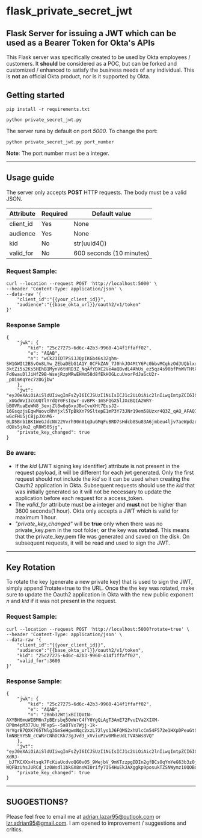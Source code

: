 # flask_private_secret_jwt
Flask Server for issuing a JWT which can be used as a Bearer Token for Okta's APIs
--------------------------

This Flask server was specifically created to be used by Okta employees / customers. It **should** be considered as a POC, but can be forked and customized / enhanced to satisfy the business needs of any individual. This is **not** an official Okta product, nor is it supported by Okta.


## Getting started

```
pip install -r requirements.txt

python private_secret_jwt.py
```

The server runs by default on port *5000*. To change the port:

```
python private_secret_jwt.py port_number
```
**Note**: The port number must be a integer.

--------------------------

## Usage guide

The server only accepts **POST** HTTP requests. The body must be a valid JSON. 

Attribute | Required | Default value
----------|----------|--------------
client_id | Yes | None
audience | Yes | None
kid | No | str(uuid4())
valid_for | No | 600 seconds (10 minutes)

###  Request Sample:
```
curl --location --request POST 'http://localhost:5000' \
--header 'Content-Type: application/json' \
--data-raw '{
	"client_id":"{{your_client_id}}",
	"audience":"{{base_okta_url}}/oauth2/v1/token"
}'
```

### Response Sample
```
{
    "jwk": {
        "kid": "25c27275-6d6c-42b3-9960-414f1ffaff02",
        "e": "AQAB",
        "n": "wCk23IDTPSiJJQpIKGb46s3Zghm-SW1GWIt2BSvOn8LYw_ZEbaDEbG1A1Y_0CFkZAN_7J0hkJO4MtY6Pc0bbvMCgkzOdJUQblxdfPcr9BRXQ8svmqlbIh11Y2uozUvJdlzSj3OvK0UGTrbxDXRRGCuvk61-3ktZi5s2Ks5HEhB1MynV6tHRD3Z_NqAfYDXC2Ve4aQBvdL4AhUs_ez5qz4s90bfPnWVTHtXFKOXTOPu8P4J02aGSeoG_g8Y_Ama1Eg40SeUPDWiN-Fd6wauDlJiHfZ9B-WsejRzpMRwEHXm58d8fEkHOGLcuUvorPdJaScU2r-_pOimKqYec7zDGjbw"
    },
    "jwt": "eyJ0eXAiOiAiSldUIiwgImFsZyI6ICJSUzI1NiIsICJ1c2UiOiAic2lnIiwgImtpZCI6ICIyNWMyNzI3NS02ZDZjLTQyYjMtOTk2MC00MTRmMWZmYWZmMDIifQ.eyJhdWQiOiAiaHR0cHM6Ly9hZHJpYW4ub2t0YXByZXZpZXcuY29tL29hdXRoMi92MS90b2tlbiIsICJqdGkiOiAiMTM2MmQzZjYtZTliMy00NGFjLWEwZDktYWI4NzA1MTFlNTQ3IiwgImlhdCI6IDE1Nzk3NzU5NTQsICJleHAiOiAxNTc5Nzc2NTU0LCAiaXNzIjogIjBvYXBkOTl4cmZGQ21hRHVWMGg3IiwgInN1YiI6ICIwb2FwZDk5eHJmRkNtYUR1VjBoNyJ9.li7QMEwj6OtmAPPVoitBDNje-_xUGdWvI3cGUQTlYrdQY0FsIqwr-ovBPK-1mSFQGX5lJXcBQIA2WRY-bBOVRuaEeWN8_3exjZl8w6q6xyJBvCvuXHt7EusJ2-16GsqzjsEqwMuovcRhYjxl5TpBkXn79SltepE1mP3Y73JNr19em58Uzxr4Q3Z_qAQ_AFAQ7wvI48pI-wGcFHU5jCBjpJXnM6-0LD5Bnb1BK1WeGJdcNV22Vvrh90n01q3uGMqFuBRD7sHdcb8Su83A6jmbeu4ljv7aeWpdzqChaz3UQyy1Mx4aSAOVV2vgRlOoBPN9l8-dQUs5jXu2_qR8W50Sjg",
    "private_key_changed": true
}
```

### Be aware: 
* If the *kid* (JWT signing key identifier) attribute is not present in the request payload, it will be different for each jwt generated. Only the first request should not include the *kid* so it can be used when creating the Oauth2 application in Okta. Subsequent requests should use the *kid* that was initially generated so it will not be necessary to update the application before each request for a access_token.
* The *valid_for* attribute must be a integer and **must** not be higher than 3600 seconds(1 hour). Okta only accepts a JWT which is valid for maximum 1 hour.
* *"private_key_changed"* will be **true** only when there was no private_key.pem in the root folder, **or** the key was **rotated**. This means that the private_key.pem file was generated and saved on the disk. On subsequent requests, it will be read and used to sign the JWT. 

--------------------------

## Key Rotation

To rotate the key (generate a new private key) that is used to sign the JWT, simply append ?rotate=true to the URL. Once the the key was rotated, make sure to update the Oauth2 application in Okta with the new public exponent *n* and *kid* if it was not present in the request.

###  Request Sample:
```
curl --location --request POST 'http://localhost:5000?rotate=true' \
--header 'Content-Type: application/json' \
--data-raw '{
	"client_id":"{{your_client_id}}",
	"audience":"{{base_okta_url}}/oauth2/v1/token",
	"kid": "25c27275-6d6c-42b3-9960-414f1ffaff02",
	"valid_for":3600
}'
```

### Response Sample:
```
{
    "jwk": {
        "kid": "25c27275-6d6c-42b3-9960-414f1ffaff02",
        "e": "AQAB",
        "n": "28nb32WtjxBIIQVtN-AXYBH6muWIBM6n7pBErsbq5OmWrC4fY0YgQiAgT3AmE72FvuIVa2XIXM-OP0m4pM377Uu_MFxpS--5a8TVx7Wjj-1k-NrVgrB7QXK76STNlg3GmSeHgwmNqc2xzL72lys1J6FQMS2xhUlcCm54F572e1HXpDPeuGtS8V7aSfdp1MUsyvjuMvJU3WG8R6k5qd0XF_dKKp0PObn5WwwWwYzEoHYSS2aUeWMbAUitVVb57JQShwJXdCo7HsTN823n0_9xp6V6Kb1r4aR-lmNBEYYSN_cCWRrCNhDCKk73gJvd3_xVviuPzw0MheUdLTVA5Ws8VQ"
    },
    "jwt": "eyJ0eXAiOiAiSldUIiwgImFsZyI6ICJSUzI1NiIsICJ1c2UiOiAic2lnIiwgImtpZCI6ICIyNWMyNzI3NS02ZDZjLTQyYjMtOTk2MC00MTRmMWZmYWZmMDIifQ.eyJhdWQiOiAiaHR0cHM6Ly9hZHJpYW4ub2t0YXByZXZpZXcuY29tL29hdXRoMi92MS90b2tlbiIsICJqdGkiOiAiNDg5NGY2OWEtMjdkMi00ZTJjLWFjMWQtNjMwNjAwM2EzMGY0IiwgImlhdCI6IDE1Nzk3Nzg2NTQsICJleHAiOiAxNTc5NzgyMjU0LCAiaXNzIjogIjBvYXBkOTl4cmZGQ21hRHVWMGg3IiwgInN1YiI6ICIwb2FwZDk5eHJmRkNtYUR1VjBoNyJ9.sbCwhGe60qpcvRaFqI_boYUzHc0Z_AMRJ4s0V9pp6or_xPQ_bRG9zcQiMT3a5y_IrS4iAXiA-XdRJ-_bJTKCXXx4tsqk7FcKiaUcdvoQG0v05_9WejbV_9mKTzzpgDDIn2gfBCsOqYmYeG63b3zOjU24AMwfZs7UO4awg79YwbNd6vIceTPCGT7b3JJvu9aS7qW5G5lTjLT0hQdYnjYFE4fU12t6jres1rRaVbZ-WQFBzUhsJURCd_iz0Wsdl1bkGX8nsWI0rify7IS4HuEkJAXggkp9posukTZSNWymz10QOBdgaMz9S2gzaRIkrLEdLa9qIQfotkeagZ339YZXWQ",
    "private_key_changed": true
}
```

----------------
## SUGGESTIONS?
Please feel free to email me at adrian.lazar95@outlook.com or lzr.adrian95@gmail.com. I am opened to improvement / suggestions and critics. 